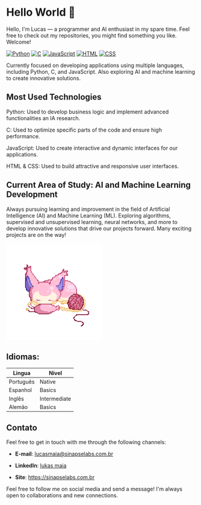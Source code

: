# Hello World 👋

Hello, I'm Lucas — a programmer and AI enthusiast in my spare time. Feel free to check out my repositories, you might find something you like. Welcome!

[![Python](https://img.shields.io/badge/Python-3.8%2B-blue)](https://www.python.org/)
[![C](https://img.shields.io/badge/C-11-blue)](https://www.learn-c.org/)
[![JavaScript](https://img.shields.io/badge/JavaScript-ES6-yellow)](https://developer.mozilla.org/en-US/docs/Web/JavaScript)
[![HTML](https://img.shields.io/badge/HTML-5-orange)](https://developer.mozilla.org/en-US/docs/Web/HTML)
[![CSS](https://img.shields.io/badge/CSS-3-blueviolet)](https://developer.mozilla.org/en-US/docs/Web/CSS)

Currently focused on developing applications using multiple languages, including Python, C, and JavaScript. Also exploring AI and machine learning to create innovative solutions.

## Most Used Technologies
Python: Used to develop business logic and implement advanced functionalities an IA research.

C: Used to optimize specific parts of the code and ensure high performance.

JavaScript: Used to create interactive and dynamic interfaces for our applications.

HTML & CSS: Used to build attractive and responsive user interfaces.

## Current Area of Study: AI and Machine Learning Development

Always pursuing learning and improvement in the field of Artificial Intelligence (AI) and Machine Learning (ML). Exploring algorithms, supervised and unsupervised learning, neural networks, and more to develop innovative solutions that drive our projects forward. Many exciting projects are on the way!

![Mew](gifs/4072f78f453674b3c7422056bf213837.gif)

## Idiomas:

| Lingua | Nível |
|-------|-------|
| Português  | Native    |
| Espanhol  | Basics    |
| Inglês  | Intermediate    |
| Alemão | Basics    |

## Contato

Feel free to get in touch with me through the following channels:

- **E-mail**: [lucasmaia@sinapselabs.com.br](mailto:lucasmaia@sinapselabs.com.br)

- **LinkedIn**: [lukas maia]([https://www.linkedin.com/in/seuperfil/](https://www.linkedin.com/in/lukas-maia-263a331b2?utm_source=share&utm_campaign=share_via&utm_content=profile&utm_medium=android_app))

- **Site**: https://sinapselabs.com.br



Feel free to follow me on social media and send a message! I'm always open to collaborations and new connections.

<!--
**MAIA332/MAIA332** is a ✨ _special_ ✨ repository because its `README.md` (this file) appears on your GitHub profile.

Here are some ideas to get you started:

- 🔭 I’m currently working on ...
- 🌱 I’m currently learning ...
- 👯 I’m looking to collaborate on ...
- 🤔 I’m looking for help with ...
- 💬 Ask me about ...
- 📫 How to reach me: ...
- 😄 Pronouns: ...
- ⚡ Fun fact: ...
-->
